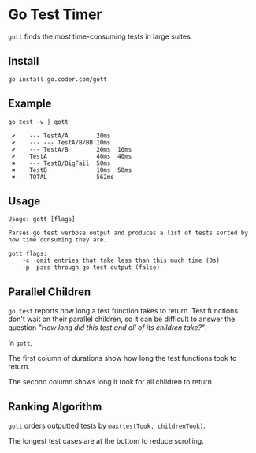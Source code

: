 # Go Test Timer

`gott` finds the most time-consuming tests in large suites.

## Install

`go install go.coder.com/gott`

## Example

```
go test -v | gott

 ✔    --- TestA/A        20ms
 ✔    --- --- TestA/B/BB 10ms
 ✔    --- TestA/B        20ms  10ms
 ✔    TestA              40ms  40ms
 ✖    --- TestB/BigFail  50ms
 ✖    TestB              10ms  50ms
 ✖    TOTAL              562ms
```

## Usage

```
Usage: gott [flags]

Parses go test verbose output and produces a list of tests sorted by how time consuming they are.

gott flags:
	-c	omit entries that take less than this much time	(0s)
	-p	pass through go test output	(false)
```

## Parallel Children

`go test` reports how long a test function takes to return. Test functions don't wait on their
parallel children, so it can be difficult to answer the question _"How long did this test and
all of its children take?"_.

In `gott`,

The first column of durations show how long the test functions took to return.

The second column shows long it took for all children to return.

## Ranking Algorithm

`gott` orders outputted tests by `max(testTook, childrenTook)`.

The longest test cases are at the bottom to reduce scrolling.